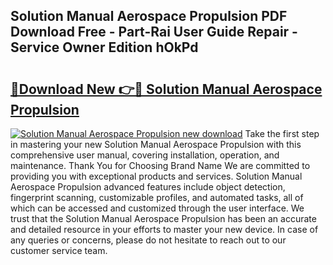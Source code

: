 ## Solution Manual Aerospace Propulsion PDF Download Free - Part-Rai User Guide Repair - Service Owner Edition hOkPd

# <h2><a href="http://bc66196.oget.top/?id=Solution+Manual+Aerospace+Propulsion">🔗Download New 👉🔴 Solution Manual Aerospace Propulsion</a></h2>

[![Solution Manual Aerospace Propulsion new download](https://i.imgur.com/5g1atiW.png)](http://bc66196.oget.top/?id=Solution+Manual+Aerospace+Propulsion)
Take the first step in mastering your new Solution Manual Aerospace Propulsion with this comprehensive user manual, covering installation, operation, and maintenance. Thank You for Choosing Brand Name We are committed to providing you with exceptional products and services. Solution Manual Aerospace Propulsion advanced features include object detection, fingerprint scanning, customizable profiles, and automated tasks, all of which can be accessed and customized through the user interface. We trust that the Solution Manual Aerospace Propulsion has been an accurate and detailed resource in your efforts to master your new device. In case of any queries or concerns, please do not hesitate to reach out to our customer service team.
